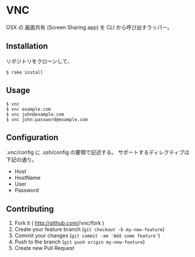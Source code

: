 # VNC

OSX の 画面共有 (Screen Sharing.app) を CLI から呼び出すラッパー。

## Installation

リポジトリをクローンして、

    $ rake install

## Usage

    $ vnc
    $ vnc example.com
    $ vnc john@example.com
    $ vnc john:password@example.com

## Configuration

.vnc/config に .ssh/config の要領で記述する。
サポートするディレクティブは下記の通り。

- Host
- HostName
- User
- Password

## Contributing

1. Fork it ( http://github.com/<my-github-username>/vnc/fork )
2. Create your feature branch (`git checkout -b my-new-feature`)
3. Commit your changes (`git commit -am 'Add some feature'`)
4. Push to the branch (`git push origin my-new-feature`)
5. Create new Pull Request
